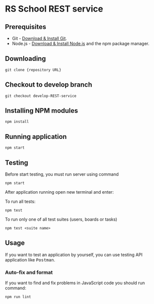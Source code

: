 # RS School REST service

## Prerequisites

- Git - [Download & Install Git](https://git-scm.com/downloads).
- Node.js - [Download & Install Node.js](https://nodejs.org/en/download/) and the npm package manager.

## Downloading

```
git clone {repository URL}
```

## Checkout to develop branch

```
git checkout develop-REST-service
```

## Installing NPM modules

```
npm install
```

## Running application

```
npm start
```

## Testing

Before start testing, you must run server using command

```
npm start
```

After application running open new terminal and enter:

To run all tests:

```
npm test
```

To run only one of all test suites (users, boards or tasks)

```
npm test <suite name>
```

## Usage

If you want to test an application by yourself, you can use testing API application like <kbd>Postman</kbd>.

### Auto-fix and format

If you want to find and fix problems in JavaScript code you should run command:

```
npm run lint
```
